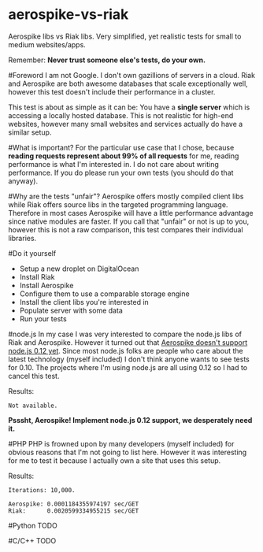 # aerospike-vs-riak
Aerospike libs vs Riak libs. Very simplified, yet realistic tests for small to medium websites/apps.

Remember: __Never trust someone else's tests, do your own.__

#Foreword
I am not Google.
I don't own gazillions of servers in a cloud.
Riak and Aerospike are both awesome databases that scale exceptionally well, however this test doesn't include their performance in a cluster.

This test is about as simple as it can be: You have a __single server__ which is accessing a locally hosted database. This is not realistic for high-end websites, however many small websites and services actually do have a similar setup.

#What is important?
For the particular use case that I chose, because __reading requests represent about 99% of all requests__ for me, reading performance is what I'm interested in. I do not care about writing performance. If you do please run your own tests (you should do that anyway).

#Why are the tests "unfair"?
Aerospike offers mostly compiled client libs while Riak offers source libs in the targeted programming language.
Therefore in most cases Aerospike will have a little performance advantage since native modules are faster.
If you call that "unfair" or not is up to you, however this is not a raw comparison, this test compares their individual libraries.

#Do it yourself
* Setup a new droplet on DigitalOcean
* Install Riak
* Install Aerospike
* Configure them to use a comparable storage engine
* Install the client libs you're interested in
* Populate server with some data
* Run your tests

#node.js
In my case I was very interested to compare the node.js libs of Riak and Aerospike. However it turned out that [Aerospike doesn't support node.js 0.12 yet](https://github.com/aerospike/aerospike-client-nodejs/issues/44). Since most node.js folks are people who care about the latest technology (myself included) I don't think anyone wants to see tests for 0.10. The projects where I'm using node.js are all using 0.12 so I had to cancel this test.

Results:

    Not available.

__Psssht, Aerospike! Implement node.js 0.12 support, we desperately need it.__

#PHP
PHP is frowned upon by many developers (myself included) for obvious reasons that I'm not going to list here. However it was interesting for me to test it because I actually own a site that uses this setup.

Results:

    Iterations: 10,000.

    Aerospike: 0.0001184355974197 sec/GET
    Riak:      0.0020599334955215 sec/GET

#Python
TODO

#C/C++
TODO